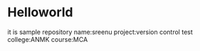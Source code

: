 # Helloworld
it is sample repository
name:sreenu
project:version control test
college:ANMK
course:MCA
